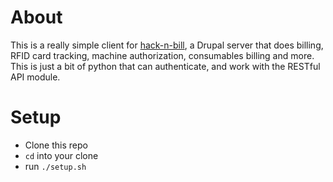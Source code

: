 # About

This is a really simple client for [hack-n-bill](http://github.com/grantdobbe/hack-n-bill), a Drupal server that does billing, RFID card tracking, machine authorization, consumables billing and more. This is just a bit of python that can authenticate, and work with the RESTful API module.

# Setup

*  Clone this repo
*  `cd` into your clone
*  run `./setup.sh`

